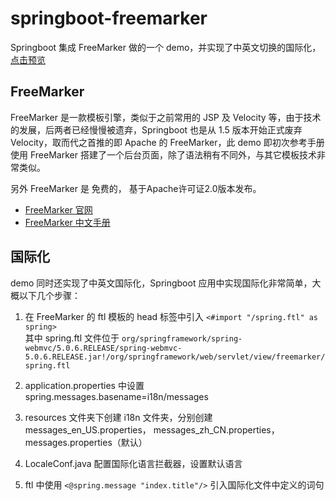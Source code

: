 # springboot-freemarker
Springboot 集成 FreeMarker 做的一个 demo，并实现了中英文切换的国际化，[点击预览]()

## FreeMarker
FreeMarker 是一款模板引擎，类似于之前常用的 JSP 及 Velocity 等，由于技术的发展，后两者已经慢慢被遗弃，Springboot 也是从 1.5 版本开始正式废弃 Velocity，取而代之首推的即 Apache 的 FreeMarker，此 demo 即初次参考手册使用 FreeMarker 搭建了一个后台页面，除了语法稍有不同外，与其它模板技术非常类似。

另外 FreeMarker 是 免费的， 基于Apache许可证2.0版本发布。

- [FreeMarker 官网](https://freemarker.apache.org/)
- [FreeMarker 中文手册](http://freemarker.foofun.cn/toc.html)

## 国际化
demo 同时还实现了中英文国际化，Springboot 应用中实现国际化非常简单，大概以下几个步骤：

1. 在 FreeMarker 的 ftl 模板的 head 标签中引入 `<#import "/spring.ftl" as spring>`    
其中 spring.ftl 文件位于 `org/springframework/spring-webmvc/5.0.6.RELEASE/spring-webmvc-5.0.6.RELEASE.jar!/org/springframework/web/servlet/view/freemarker/spring.ftl`

2. application.properties 中设置 spring.messages.basename=i18n/messages

3. resources 文件夹下创建 i18n 文件夹，分别创建 messages_en_US.properties， messages_zh_CN.properties， messages.properties（默认）

4. LocaleConf.java 配置国际化语言拦截器，设置默认语言

5. ftl 中使用 `<@spring.message "index.title"/>` 引入国际化文件中定义的词句
